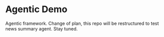 # Agentic Demo
Agentic framework.
Change of plan, this repo will be restructured to test news summary agent. Stay tuned. 
